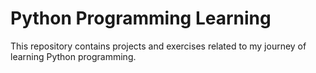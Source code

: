 # Python Programming Learning

This repository contains projects and exercises related to my journey of learning Python programming.
